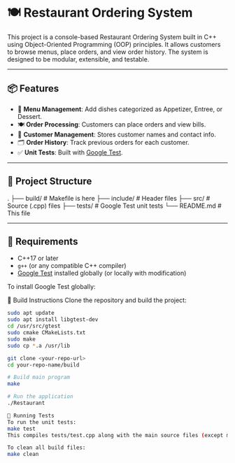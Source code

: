 # 🍽️ Restaurant Ordering System

This project is a console-based Restaurant Ordering System built in C++ using Object-Oriented Programming (OOP) principles. It allows customers to browse menus, place orders, and view order history. The system is designed to be modular, extensible, and testable.

---

## 📦 Features

- 🧾 **Menu Management**: Add dishes categorized as Appetizer, Entree, or Dessert.
- 🍽️ **Order Processing**: Customers can place orders and view bills.
- 👥 **Customer Management**: Stores customer names and contact info.
- 🗂️ **Order History**: Track previous orders for each customer.
- ✅ **Unit Tests**: Built with [Google Test](https://github.com/google/googletest).

---

## 📁 Project Structure

.
├── build/ # Makefile is here
├── include/ # Header files
├── src/ # Source (.cpp) files
├── tests/ # Google Test unit tests
└── README.md # This file


---

## 🔧 Requirements

- C++17 or later
- `g++` (or any compatible C++ compiler)
- [Google Test](https://github.com/google/googletest) installed globally (or locally with modification)

To install Google Test globally:


🚀 Build Instructions
Clone the repository and build the project:
```bash
sudo apt update
sudo apt install libgtest-dev
cd /usr/src/gtest
sudo cmake CMakeLists.txt
sudo make
sudo cp *.a /usr/lib

git clone <your-repo-url>
cd your-repo-name/build

# Build main program
make

# Run the application
./Restaurant

🧪 Running Tests
To run the unit tests:
make test
This compiles tests/test.cpp along with the main source files (except main.cpp) and links against Google Test.

To clean all build files:
make clean
